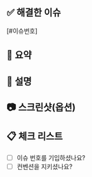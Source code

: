 ## :white_check_mark: 해결한 이슈
[#이슈번호]

## :memo: 요약

## :book: 설명

## :camera: 스크린샷(옵션)

## :clipboard: 체크 리스트
- [ ] 이슈 번호를 기입하셨나요?
- [ ] 컨벤션을 지키셨나요?
